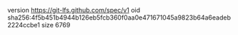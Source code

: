 version https://git-lfs.github.com/spec/v1
oid sha256:4f5b451b4944b126eb5fcb360f0aa0e471671045a9823b64a6eadeb2224ccbe1
size 6769
